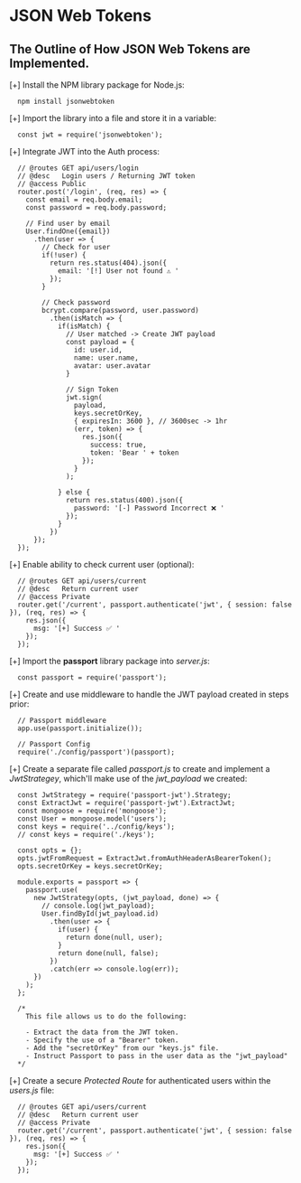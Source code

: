# JSON Web Tokens

## The Outline of How JSON Web Tokens are Implemented.

[+] Install the NPM library package for Node.js:

```
  npm install jsonwebtoken
```

[+] Import the library into a file and store it in a variable:

```
  const jwt = require('jsonwebtoken');
```

[+] Integrate JWT into the Auth process:

```
  // @routes GET api/users/login
  // @desc   Login users / Returning JWT token
  // @access Public
  router.post('/login', (req, res) => {
    const email = req.body.email;
    const password = req.body.password;

    // Find user by email
    User.findOne({email})
      .then(user => {
        // Check for user
        if(!user) {
          return res.status(404).json({
            email: '[!] User not found ⚠️ '
          });
        }

        // Check password
        bcrypt.compare(password, user.password)
          .then(isMatch => {
            if(isMatch) {
              // User matched -> Create JWT payload
              const payload = {
                id: user.id,
                name: user.name,
                avatar: user.avatar
              }

              // Sign Token
              jwt.sign(
                payload,
                keys.secretOrKey,
                { expiresIn: 3600 }, // 3600sec -> 1hr
                (err, token) => {
                  res.json({
                    success: true,
                    token: 'Bear ' + token
                  });
                }
              );

            } else {
              return res.status(400).json({
                password: '[-] Password Incorrect ❌ '
              });
            }
          })
      });
  });

```

[+] Enable ability to check current user (optional):

```
  // @routes GET api/users/current
  // @desc   Return current user
  // @access Private
  router.get('/current', passport.authenticate('jwt', { session: false }), (req, res) => {
    res.json({
      msg: '[+] Success ✅ '
    });
  });

```

[+] Import the **passport** library package into _server.js_:

```
  const passport = require('passport');
```

[+] Create and use middleware to handle the JWT payload created in steps prior:

```
  // Passport middleware
  app.use(passport.initialize());

  // Passport Config
  require('./config/passport')(passport);

```

[+] Create a separate file called _passport.js_ to create and implement a _JwtStrategey_, which'll make use of the _jwt_payload_ we created:

```
  const JwtStrategy = require('passport-jwt').Strategy;
  const ExtractJwt = require('passport-jwt').ExtractJwt;
  const mongoose = require('mongoose');
  const User = mongoose.model('users');
  const keys = require('../config/keys');
  // const keys = require('./keys');

  const opts = {};
  opts.jwtFromRequest = ExtractJwt.fromAuthHeaderAsBearerToken();
  opts.secretOrKey = keys.secretOrKey;

  module.exports = passport => {
    passport.use(
      new JwtStrategy(opts, (jwt_payload, done) => {
        // console.log(jwt_payload);
        User.findById(jwt_payload.id)
          .then(user => {
            if(user) {
              return done(null, user);
            }
            return done(null, false);
          })
          .catch(err => console.log(err));
      })
    );
  };

  /*
    This file allows us to do the following:

    - Extract the data from the JWT token.
    - Specify the use of a "Bearer" token.
    - Add the "secretOrKey" from our "keys.js" file.
    - Instruct Passport to pass in the user data as the "jwt_payload"
  */

```

[+] Create a secure _Protected Route_ for authenticated users within the _users.js_ file:

```
  // @routes GET api/users/current
  // @desc   Return current user
  // @access Private
  router.get('/current', passport.authenticate('jwt', { session: false }), (req, res) => {
    res.json({
      msg: '[+] Success ✅ '
    });
  });
```
